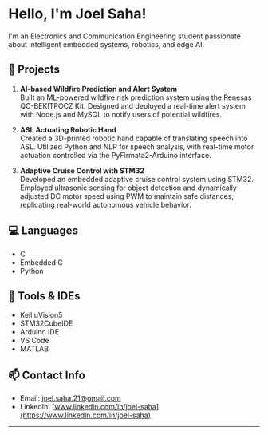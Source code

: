 #  Hello, I'm Joel Saha!

 I'm an Electronics and Communication Engineering student passionate about intelligent embedded systems, robotics, and edge AI.

## 📘 Projects

1.  **AI-based Wildfire Prediction and Alert System**  
   Built an ML-powered wildfire risk prediction system using the Renesas QC-BEKITPOCZ Kit. Designed and deployed a real-time alert system with Node.js and MySQL to notify users of potential wildfires.


2.  **ASL Actuating Robotic Hand**  
   Created a 3D-printed robotic hand capable of translating speech into ASL. Utilized Python and NLP for speech analysis, with real-time motor actuation controlled via the PyFirmata2-Arduino interface.

3.  **Adaptive Cruise Control with STM32**  
   Developed an embedded adaptive cruise control system using STM32. Employed ultrasonic sensing for object detection and dynamically adjusted DC motor speed using PWM to maintain safe distances, replicating real-world autonomous vehicle behavior.

## 💻 Languages
- C  
- Embedded C  
- Python

## 🧰 Tools & IDEs
- Keil uVision5  
- STM32CubeIDE  
- Arduino IDE  
- VS Code  
- MATLAB

## 📫 Contact Info

-  Email: [joel.saha.21@gmail.com](mailto:joel.saha.21@gmail.com)  
-  LinkedIn: [www.linkedin.com/in/joel-saha](https://www.linkedin.com/in/joel-saha)

---

